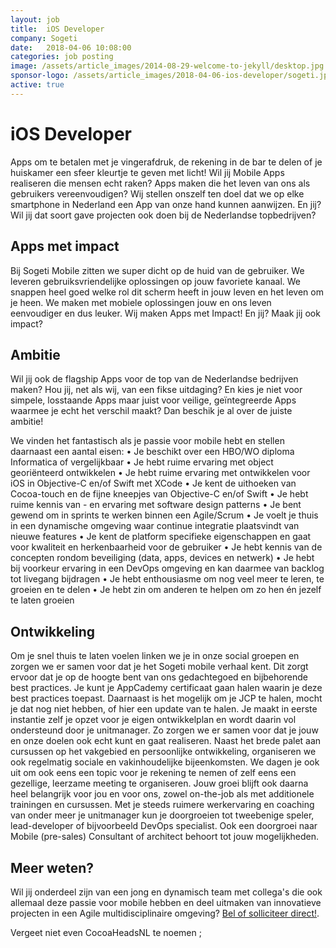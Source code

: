 ```yaml
---
layout: job
title:  iOS Developer
company: Sogeti
date:   2018-04-06 10:08:00
categories: job posting
image: /assets/article_images/2014-08-29-welcome-to-jekyll/desktop.jpg
sponsor-logo: /assets/article_images/2018-04-06-ios-developer/sogeti.jpg
active: true
---
```


# iOS Developer

Apps om te betalen met je vingerafdruk, de rekening in de bar te delen of je huiskamer een sfeer kleurtje te geven met licht! Wil jij Mobile Apps realiseren die mensen echt raken? Apps maken die het leven van ons als gebruikers vereenvoudigen? Wij stellen onszelf ten doel dat we op elke smartphone in Nederland een App van onze hand kunnen aanwijzen. En jij? Wil jij dat soort gave projecten ook doen bij de Nederlandse topbedrijven?

## Apps met impact

Bij Sogeti Mobile zitten we super dicht op de huid van de gebruiker. We leveren gebruiksvriendelijke oplossingen op jouw favoriete kanaal. We snappen heel goed welke rol dit scherm heeft in jouw leven en het leven om je heen. We maken met mobiele oplossingen jouw en ons leven eenvoudiger en dus leuker. Wij maken Apps met Impact! En jij? Maak jij ook impact?

## Ambitie

Wil jij ook de flagship Apps voor de top van de Nederlandse bedrijven maken? Hou jij, net als wij, van een fikse uitdaging? En kies je niet voor simpele, losstaande Apps maar juist voor veilige, geïntegreerde Apps waarmee je echt het verschil maakt? Dan beschik je al over de juiste ambitie!

We vinden het fantastisch als je passie voor mobile hebt en stellen daarnaast een aantal eisen:
•  Je beschikt over een HBO/WO diploma Informatica of vergelijkbaar •  Je hebt ruime ervaring met object georiënteerd ontwikkelen •  Je hebt ruime ervaring met ontwikkelen voor iOS in Objective-C en/of Swift met XCode •  Je kent de uithoeken van Cocoa-touch en de fijne kneepjes van Objective-C en/of Swift •  Je hebt ruime kennis van - en ervaring met software design patterns •  Je bent gewend om in sprints te werken binnen een Agile/Scrum •  Je voelt je thuis in een dynamische omgeving waar continue integratie plaatsvindt van nieuwe features •  Je kent de platform specifieke eigenschappen en gaat voor kwaliteit en herkenbaarheid voor de gebruiker •  Je hebt kennis van de concepten rondom beveiliging (data, apps, devices en netwerk) •  Je hebt bij voorkeur ervaring in een DevOps omgeving en kan daarmee van backlog tot livegang bijdragen •  Je hebt enthousiasme om nog veel meer te leren, te groeien en te delen •  Je hebt zin om anderen te helpen om zo hen én jezelf te laten groeien

## Ontwikkeling

Om je snel thuis te laten voelen linken we je in onze social groepen en zorgen we er samen voor dat je het Sogeti mobile verhaal kent. Dit zorgt ervoor dat je op de hoogte bent van ons gedachtegoed en bijbehorende best practices. Je kunt je AppCademy certificaat gaan halen waarin je deze best practices toepast. Daarnaast is het mogelijk om je JCP te halen, mocht je dat nog niet hebben, of hier een update van te halen. Je maakt in eerste instantie zelf je opzet voor je eigen ontwikkelplan en wordt daarin vol ondersteund door je unitmanager. Zo zorgen we er samen voor dat je jouw en onze doelen ook echt kunt en gaat realiseren. Naast het brede palet aan cursussen op het vakgebied en persoonlijke ontwikkeling, organiseren we ook regelmatig sociale en vakinhoudelijke bijeenkomsten. We dagen je ook uit om ook eens een topic voor je rekening te nemen of zelf eens een gezellige, leerzame meeting te organiseren. Jouw groei blijft ook daarna heel belangrijk voor jou en voor ons, zowel on-the-job als met additionele trainingen en cursussen. Met je steeds ruimere werkervaring en coaching van onder meer je unitmanager kun je doorgroeien tot tweebenige speler, lead-developer of bijvoorbeeld DevOps specialist. Ook een doorgroei naar Mobile (pre-sales) Consultant of architect behoort tot jouw mogelijkheden.

## Meer weten?

Wil jij onderdeel zijn van een jong en dynamisch team met collega's die ook allemaal deze passie voor mobile hebben en deel uitmaken van innovatieve projecten in een Agile multidisciplinaire omgeving? [Bel of solliciteer direct!](https://www.sogeti.nl/werken-bij-sogeti/vacatures/ios-developer).

Vergeet niet even CocoaHeadsNL te noemen ;
